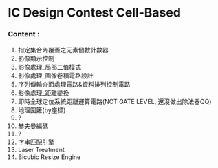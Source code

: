 # IC Design Contest Cell-Based

### Content :
1. 指定集合內覆蓋之元素個數計數器
2. 影像顯示控制
3. 影像處理_局部二值模式
4. 影像處理_圖像卷積電路設計
5. 序列傳輸介面處理電路&資料排列控制電路
6. 影像處理_距離變換
7. 即時全球定位系統距離運算電路(NOT GATE LEVEL, 還沒做出除法器QQ)
8. 地理圍籬(by座標)
9. ?
10. 赫夫曼編碼
11. ?
12. 字串匹配引擎
13. Laser Treatment
14. Bicubic Resize Engine

